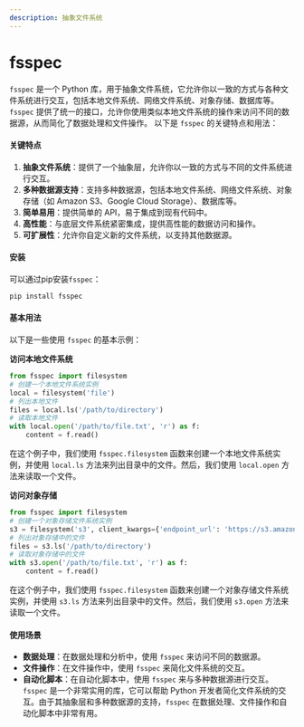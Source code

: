 ```yaml
---
description: 抽象文件系统
---
```


# fsspec

`fsspec` 是一个 Python 库，用于抽象文件系统，它允许你以一致的方式与各种文件系统进行交互，包括本地文件系统、网络文件系统、对象存储、数据库等。`fsspec` 提供了统一的接口，允许你使用类似本地文件系统的操作来访问不同的数据源，从而简化了数据处理和文件操作。 以下是 `fsspec` 的关键特点和用法：

#### 关键特点

1. **抽象文件系统**：提供了一个抽象层，允许你以一致的方式与不同的文件系统进行交互。
2. **多种数据源支持**：支持多种数据源，包括本地文件系统、网络文件系统、对象存储（如 Amazon S3、Google Cloud Storage）、数据库等。
3. **简单易用**：提供简单的 API，易于集成到现有代码中。
4. **高性能**：与底层文件系统紧密集成，提供高性能的数据访问和操作。
5. **可扩展性**：允许你自定义新的文件系统，以支持其他数据源。

#### 安装

可以通过pip安装`fsspec`：

```bash
pip install fsspec
```

#### 基本用法

以下是一些使用 `fsspec` 的基本示例：

**访问本地文件系统**

```python
from fsspec import filesystem
# 创建一个本地文件系统实例
local = filesystem('file')
# 列出本地文件
files = local.ls('/path/to/directory')
# 读取本地文件
with local.open('/path/to/file.txt', 'r') as f:
    content = f.read()
```

在这个例子中，我们使用 `fsspec.filesystem` 函数来创建一个本地文件系统实例，并使用 `local.ls` 方法来列出目录中的文件。然后，我们使用 `local.open` 方法来读取一个文件。

**访问对象存储**

```python
from fsspec import filesystem
# 创建一个对象存储文件系统实例
s3 = filesystem('s3', client_kwargs={'endpoint_url': 'https://s3.amazonaws.com'})
# 列出对象存储中的文件
files = s3.ls('/path/to/directory')
# 读取对象存储中的文件
with s3.open('/path/to/file.txt', 'r') as f:
    content = f.read()
```

在这个例子中，我们使用 `fsspec.filesystem` 函数来创建一个对象存储文件系统实例，并使用 `s3.ls` 方法来列出目录中的文件。然后，我们使用 `s3.open` 方法来读取一个文件。

#### 使用场景

* **数据处理**：在数据处理和分析中，使用 `fsspec` 来访问不同的数据源。
* **文件操作**：在文件操作中，使用 `fsspec` 来简化文件系统的交互。
* **自动化脚本**：在自动化脚本中，使用 `fsspec` 来与多种数据源进行交互。 `fsspec` 是一个非常实用的库，它可以帮助 Python 开发者简化文件系统的交互。由于其抽象层和多种数据源的支持，`fsspec` 在数据处理、文件操作和自动化脚本中非常有用。
